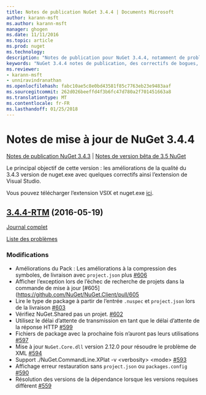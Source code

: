 ```yaml
---
title: Notes de publication NuGet 3.4.4 | Documents Microsoft
author: karann-msft
ms.author: karann-msft
manager: ghogen
ms.date: 11/11/2016
ms.topic: article
ms.prod: nuget
ms.technology: 
description: "Notes de publication pour NuGet 3.4.4, notamment de problèmes connus, des correctifs de bogues, les fonctionnalités ajoutées et dcr."
keywords: "NuGet 3.4.4 notes de publication, des correctifs de bogues, problèmes connus, ajouté des fonctionnalités, DCR"
ms.reviewer:
- karann-msft
- unniravindranathan
ms.openlocfilehash: fabc10ae5c8e0bd43581f85c7763eb23e9483aaf
ms.sourcegitcommit: 262d026beeffd4f3b6fc47d780a2f701451663a8
ms.translationtype: MT
ms.contentlocale: fr-FR
ms.lasthandoff: 01/25/2018
---
```

# <a name="nuget-344-release-notes"></a>Notes de mise à jour de NuGet 3.4.4

[Notes de publication NuGet 3.4.3](../release-notes/nuget-3.4.3.md) | [Notes de version bêta de 3.5 NuGet](../release-notes/nuget-3.5-Beta.md)

Le principal objectif de cette version : les améliorations de la qualité du 3.4.3 version de nuget.exe avec quelques correctifs ainsi l’extension de Visual Studio.

Vous pouvez télécharger l’extension VSIX et nuget.exe [ici](https://dist.nuget.org/index.html).

## <a name="344-rtmhttpsgithubcomnugetnugetclienttree344-rtm-2016-05-19"></a>[3.4.4-RTM](https://github.com/NuGet/NuGet.Client/tree/3.4.4-rtm) (2016-05-19)

[Journal complet](https://github.com/NuGet/NuGet.Client/compare/3.5.0-beta-final...3.4.4-rtm)

[Liste des problèmes](https://github.com/NuGet/Home/issues?q=is%3Aissue+milestone%3A3.4.4+is%3Aclosed)

### <a name="changes"></a>Modifications

- Améliorations du Pack : Les améliorations à la compression des symboles, de livraison avec `project.json` plus [ \#606](https://github.com/NuGet/NuGet.Client/pull/606)
- Afficher l’exception lors de l’échec de recherche de projets dans la commande de mise à jour [\#605] (https://github.com/NuGet/NuGet.Client/pull/605
- Lire le type de package à partir de l’entrée `.nuspec` et `project.json` lors de la livraison [ \#603](https://github.com/NuGet/NuGet.Client/pull/603)
- Vérifiez NuGet.Shared pas un projet. [\#602](https://github.com/NuGet/NuGet.Client/pull/602)
- Utilisez le délai d’attente de transmission en tant que le délai d’attente de la réponse HTTP [ \#599](https://github.com/NuGet/NuGet.Client/pull/599)
- Fichiers de package avec la prochaine fois n’auront pas leurs utilisations [ \#597](https://github.com/NuGet/NuGet.Client/pull/597)
- Mise à jour `NuGet.Core.dll` version 2.12.0 pour résoudre le problème de XML [ \#594](https://github.com/NuGet/NuGet.Client/pull/594)
- Support ./NuGet.CommandLine.XPlat -v \<verbosity\> \<mode\> [\#593](https://github.com/NuGet/NuGet.Client/pull/593)
- Affichage erreur restauration sans `project.json` ou `packages.config` [ \#590](https://github.com/NuGet/NuGet.Client/pull/590)
- Résolution des versions de la dépendance lorsque les versions requises diffèrent [ \#559](https://github.com/NuGet/NuGet.Client/pull/559)